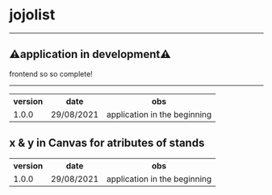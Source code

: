 # jojolist
<hr>
<h2>⚠️application in development⚠️</h2>
<p>frontend so so complete!</p>
<hr>

<table>
  <tr>
    <th>version</th>
    <th>date</th>
    <th>obs</th>
  </tr>
  <tr>
    <td>1.0.0</td>
    <td>29/08/2021</td>
     <td>application in the beginning</td>
  </tr>
</table>
<h2>x & y in Canvas for atributes of stands </h2>
<table>
  <tr>
    <th>version</th>
    <th>date</th>
    <th>obs</th>
  </tr>
  <tr>
    <td>1.0.0</td>
    <td>29/08/2021</td>
     <td>application in the beginning</td>
  </tr>
</table>
